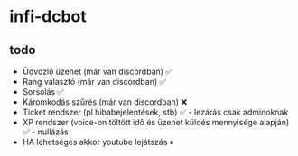 # infi-dcbot

## todo
- Üdvözlő üzenet (már van discordban) ✅
- Rang választó (már van discordban) ✅
- Sorsolás ✅
- Káromkodás szűrés (már van discordban) ❌
- Ticket rendszer (pl hibabejelentések, stb) ✅
		- lezárás csak adminoknak
- XP rendszer (voice-on töltött idő és üzenet küldés mennyisége alapján) ✅
		- nullázás
- HA lehetséges akkor youtube lejátszás ⏸